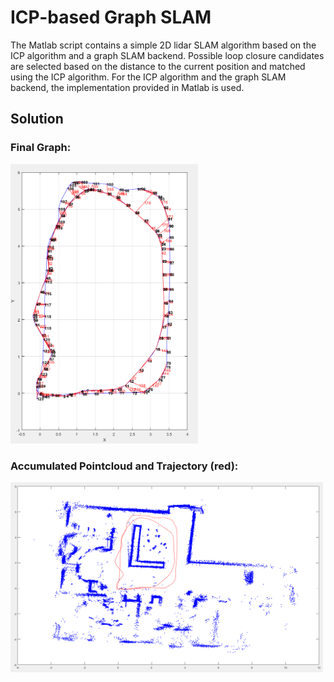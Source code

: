 # ICP-based Graph SLAM
The Matlab script contains a simple 2D lidar SLAM algorithm based on the ICP algorithm and a graph SLAM backend.
Possible loop closure candidates are selected based on the distance to the current position and matched using the ICP algorithm.
For the ICP algorithm and the graph SLAM backend, the implementation provided in Matlab is used.
## Solution
### Final Graph:
<img src="Graph.PNG" alt="drawing" width="300"/>

### Accumulated Pointcloud and Trajectory (red):
<img src="solution_pc_traj.PNG" alt="drawing" width="500"/>

